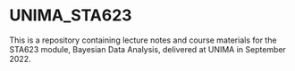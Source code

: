 # UNIMA_STA623

This is a repository containing lecture notes and course materials for the STA623 module, Bayesian Data Analysis, delivered at UNIMA in September 2022.
